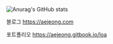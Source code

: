 


![Anurag's GitHub stats](https://github-readme-stats.vercel.app/api?username=aejeong-context&show_icons=true&theme=onedark&count_private=true)

블로그
https://aejeong.com


포트폴리오
https://aejeong.gitbook.io/loa
